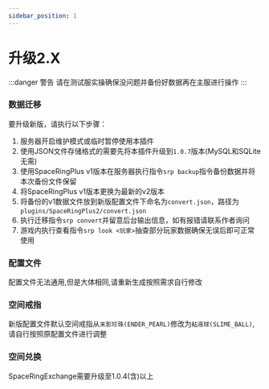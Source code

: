 ```yaml
---
sidebar_position: 1
---
```


# 升级2.X

:::danger 警告
请在测试服实操确保没问题并备份好数据再在主服进行操作
:::

### **数据迁移**

要升级新版，请执行以下步骤：

1. 服务器开启维护模式或临时暂停使用本插件
2. 使用JSON文件存储格式的需要先将本插件升级到`1.0.7`版本(MySQL和SQLite无需)
3. 使用SpaceRingPlus v1版本在服务器执行指令`srp backup`指令备份数据并将本次备份文件保留
4. 将SpaceRingPlus v1版本更换为最新的v2版本
5. 将备份的v1数据文件放到新版配置文件下命名为`convert.json`，路径为`plugins/SpaceRingPlus2/convert.json`
6. 执行迁移指令`srp convert`并留意后台输出信息，如有报错请联系作者询问
7. 游戏内执行查看指令`srp look <玩家>`抽查部分玩家数据确保无误后即可正常使用

### **配置文件**

配置文件无法通用,但是大体相同,请重新生成按照需求自行修改

### **空间戒指**

新版配置文件默认空间戒指从`末影珍珠(ENDER_PEARL)`修改为`粘液球(SLIME_BALL)`,请自行按照原配置文件进行调整

### **空间兑换**

SpaceRingExchange需要升级至1.0.4(含)以上
